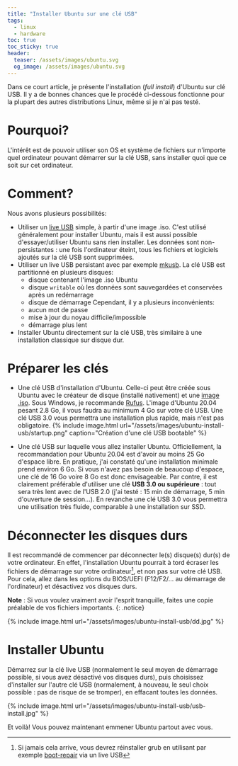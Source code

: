 ```yaml
---
title: "Installer Ubuntu sur une clé USB"
tags:
  - linux
  - hardware
toc: true
toc_sticky: true
header:
  teaser: /assets/images/ubuntu.svg
  og_image: /assets/images/ubuntu.svg
---
```


Dans ce court article, je présente l'installation (*full install*) d'Ubuntu sur clé USB. Il y a de bonnes chances que le procédé ci-dessous fonctionne pour la plupart des autres distributions Linux, même si je n'ai pas testé.


# Pourquoi?

L'intérêt est de pouvoir utiliser son OS et système de fichiers sur n'importe quel ordinateur pouvant démarrer sur la clé USB, sans installer quoi que ce soit sur cet ordinateur.  

# Comment?

Nous avons plusieurs possibilités:
- Utiliser un [live USB](https://doc.ubuntu-fr.org/live_usb) simple, à partir d'une image .iso. C'est utilisé généralement pour installer Ubuntu, mais il est aussi possible d'essayer/utiliser Ubuntu sans rien installer. Les données sont non-persistantes : une fois l'ordinateur éteint, tous les fichiers et logiciels ajoutés sur la clé USB sont supprimées.
- Utiliser un live USB persistant avec par exemple [mkusb](https://doc.ubuntu-fr.org/mkusb).  La clé USB est partitionné en plusieurs disques:
  - disque contenant l'image .iso Ubuntu 
  - disque `writable` où les données sont sauvegardées et conservées après un redémarrage
  - disque de démarrage
Cependant, il y a plusieurs inconvénients:
  - aucun mot de passe
  - mise à jour du noyau difficile/impossible
  - démarrage plus lent
- Installer Ubuntu directement sur la clé USB, très similaire à une installation classique sur disque dur.

# Préparer les clés

- Une clé USB d'installation d'Ubuntu. Celle-ci peut être créée sous Ubuntu avec le créateur de disque (installé nativement) et une [image .iso](https://ubuntu.com/download/desktop). Sous Windows, je recommande [Rufus](https://rufus.ie). L'image d'Ubuntu 20.04 pesant 2.8 Go, il vous faudra au minimum 4 Go sur votre clé USB. Une clé USB 3.0 vous permettra une installation plus rapide, mais n'est pas obligatoire.
{% include image.html url="/assets/images/ubuntu-install-usb/startup.png" caption="Création d'une clé USB bootable" %}

- Une clé USB sur laquelle vous allez installer Ubuntu. Officiellement, la recommandation pour Ubuntu 20.04 est d'avoir au moins 25 Go d'espace libre. En pratique, j'ai constaté qu'une installation minimale prend environ 6 Go. Si vous n'avez pas besoin de beaucoup d'espace, une clé de 16 Go voire 8 Go est donc envisageable. Par contre, il est clairement préférable d'utiliser une clé **USB 3.0 ou supérieure** : tout sera très lent avec de l'USB 2.0 (j'ai testé : 15 min de démarrage, 5 min d'ouverture de session...). En revanche une clé USB 3.0 vous permettra une utilisation très fluide, comparable à une installation sur SSD.

# Déconnecter les disques durs

Il est recommandé de commencer par déconnecter le(s) disque(s) dur(s) de votre ordinateur. En effet, l'installation Ubuntu pourrait à tord écraser les fichiers de démarrage sur votre ordinateur[^1], et non pas sur votre clé USB. Pour cela, allez dans les options du BIOS/UEFI (F12/F2/... au démarrage de l'ordinateur) et désactivez vos disques durs. 

**Note** : Si vous voulez vraiment avoir l'esprit tranquille, faites une copie préalable de vos fichiers importants.
{: .notice}

{% include image.html url="/assets/images/ubuntu-install-usb/dd.jpg" %} <br>

# Installer Ubuntu

Démarrez sur la clé live USB (normalement le seul moyen de démarrage possible, si vous avez désactivé vos disques durs), puis choisissez d'installer sur l'autre clé USB (normalement, à nouveau, le seul choix possible : pas de risque de se tromper), en effacant toutes les données.

{% include image.html url="/assets/images/ubuntu-install-usb/usb-install.jpg" %} <br>

Et voilà! Vous pouvez maintenant emmener Ubuntu partout avec vous. 

[^1]: Si jamais cela arrive, vous devrez réinstaller grub en utilisant par exemple [boot-repair](https://doc.ubuntu-fr.org/boot-repair) via un live USB